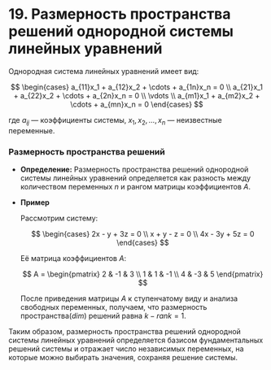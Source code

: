 # 19. Размерность пространства решений однородной системы линейных уравнений

Однородная система линейных уравнений имеет вид:

$$
\begin{cases}
a_{11}x_1 + a_{12}x_2 + \cdots + a_{1n}x_n = 0 \\
a_{21}x_1 + a_{22}x_2 + \cdots + a_{2n}x_n = 0 \\
\vdots \\
a_{m1}x_1 + a_{m2}x_2 + \cdots + a_{mn}x_n = 0
\end{cases}
$$

где $a_{ij}$ — коэффициенты системы, $x_1, x_2, \ldots, x_n$ — неизвестные переменные.

### Размерность пространства решений

- **Определение:** Размерность пространства решений однородной системы линейных уравнений определяется как разность между количеством переменных $n$ и рангом матрицы коэффициентов $A$.

- **Пример**

  Рассмотрим систему:

  $$
  \begin{cases}
  2x - y + 3z = 0 \\
  x + y - z = 0 \\
  4x - 3y + 5z = 0
  \end{cases}
  $$

  Её матрица коэффициентов $A$:

  $$
  A = \begin{pmatrix}
  2 & -1 & 3 \\
  1 & 1 & -1 \\
  4 & -3 & 5
  \end{pmatrix}
  $$

  После приведения матрицы $A$ к ступенчатому виду и анализа свободных переменных, получаем, что размерность пространства($dim$) решений равна $k - rank = 1$.

Таким образом, размерность пространства решений однородной системы линейных уравнений определяется базисом фундаментальных решений системы и отражает число независимых переменных, на которые можно выбирать значения, сохраняя решение системы.


